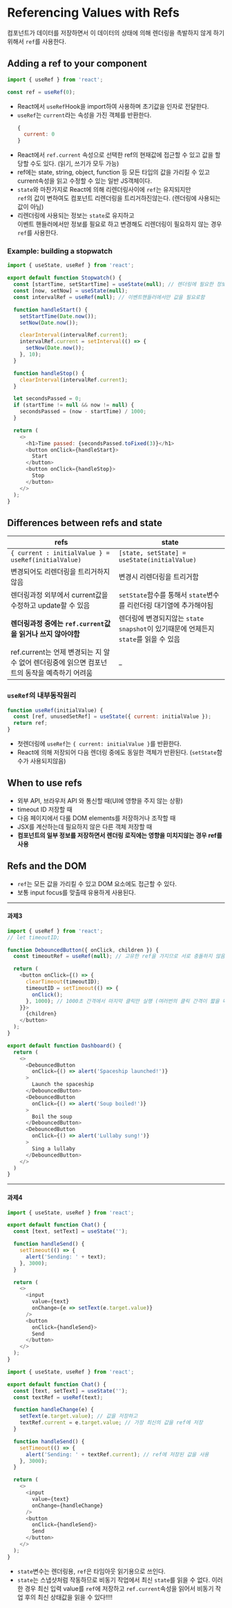 # Referencing Values with Refs

컴포넌트가 데이터를 저장하면서 이 데이터의 상태에 의해 렌더링을 촉발하지 않게 하기 위해서 `ref`를 사용한다.


## Adding a ref to your component


```js
import { useRef } from 'react';

const ref = useRef(0);
```
- React에서 `useRef`Hook을 import하여 사용하며 초기값을 인자로 전달한다.
- `useRef`는 `current`라는 속성을 가진 객체를 반환한다.
  ```js
  {
    current: 0
  }
  ```
- React에서 `ref.current` 속성으로 선택한 ref의 현재값에 접근할 수 있고 값을 할당할 수도 있다. (읽기, 쓰기가 모두 가능)
- ref에는 state, string, object, function 등 모든 타입의 값을 가리킬 수 있고 current속성을 읽고 수정할 수 있는 일반 JS객체이다.
- `state`와 마찬가지로 React에 의해 리렌더링사이에 `ref`는 유지되지만  
  `ref`의 값이 변하여도 컴포넌트 리렌더링을 트리거하진않는다. (렌더링에 사용되는 값이 아님)
- 리렌더링에 사용되는 정보는 `state`로 유지하고  
  이벤트 핸들러에서만 정보를 필요로 하고 변경해도 리렌더링이 필요하지 않는 경우 `ref`를 사용한다.


### Example: building a stopwatch


```js
import { useState, useRef } from 'react';

export default function Stopwatch() {
  const [startTime, setStartTime] = useState(null); // 렌더링에 필요한 정보
  const [now, setNow] = useState(null);
  const intervalRef = useRef(null); // 이벤트핸들러에서만 값을 필요로함

  function handleStart() {
    setStartTime(Date.now());
    setNow(Date.now());

    clearInterval(intervalRef.current);
    intervalRef.current = setInterval(() => {
      setNow(Date.now());
    }, 10);
  }

  function handleStop() {
    clearInterval(intervalRef.current);
  }

  let secondsPassed = 0;
  if (startTime != null && now != null) {
    secondsPassed = (now - startTime) / 1000;
  }

  return (
    <>
      <h1>Time passed: {secondsPassed.toFixed(3)}</h1>
      <button onClick={handleStart}>
        Start
      </button>
      <button onClick={handleStop}>
        Stop
      </button>
    </>
  );
}
```


## Differences between refs and state

refs|state
---|---
`{ current : initialValue } = useRef(initialValue)`|`[state, setState] = useState(initialValue)`
변경되어도 리렌더링을 트리거하지 않음 | 변경시 리렌더링을 트리거함
렌더링과정 외부에서 current값을 수정하고 update할 수 있음 | `setState`함수를 통해서 `state`변수를 리런더링 대기열에 추가해야됨
**렌더링과정 중에는 `ref.current`값을 읽거나 쓰지 않아야함** | 렌더링에 변경되지않는 `state snapshot`이 있기때문에 언제든지 `state`를 읽을 수 있음
ref.current는 언제 변경되는 지 알 수 없어 렌더링중에 읽으면 컴포넌트의 동작을 예측하기 어려움 | _


### `useRef`의 내부동작원리

```js
function useRef(initialValue) {
  const [ref, unusedSetRef] = useState({ current: initialValue });
  return ref;
}
```
- 첫렌더링에 `useRef`는 `{ current: initialValue }`를 반환한다.
- React에 의해 저장되어 다음 렌더링 중에도 동일한 객체가 반환된다. (`setState`함수가 사용되지않음)


## When to use refs

- 외부 API, 브라우저 API 와 통신할 때(UI에 영향을 주지 않는 상황)
- timeout ID 저장할 때
- 다음 페이지에서 다룰 DOM elements를 저장하거나 조작할 때
- JSX를 계산하는데 필요하지 않은 다른 객체 저장할 때
- **컴포넌트의 일부 정보를 저장하면서 렌더링 로직에는 영향을 미치지않는 경우 ref를 사용**


## Refs and the DOM

- `ref`는 모든 값을 가리킬 수 있고 DOM 요소에도 접근할 수 있다.
- 보통 input focus를 맞출때 유용하게 사용된다.


-----

#### 과제3

```js
import { useRef } from 'react';
// let timeoutID;

function DebouncedButton({ onClick, children }) {
  const timeoutRef = useRef(null); // 고유한 ref을 가지므로 서로 충돌하지 않음

  return (
    <button onClick={() => {
      clearTimeout(timeoutID);
      timeoutID = setTimeout(() => {
        onClick();
      }, 1000); // 1000초 간격에서 마지막 클릭만 실행 (여러번의 클릭 간격이 짧을 때 앞에 클릭은 무시됨)
    }}>
      {children}
    </button>
  );
}

export default function Dashboard() {
  return (
    <>
      <DebouncedButton
        onClick={() => alert('Spaceship launched!')}
      >
        Launch the spaceship
      </DebouncedButton>
      <DebouncedButton
        onClick={() => alert('Soup boiled!')}
      >
        Boil the soup
      </DebouncedButton>
      <DebouncedButton
        onClick={() => alert('Lullaby sung!')}
      >
        Sing a lullaby
      </DebouncedButton>
    </>
  )
}
```


----

#### 과제4


```js
import { useState, useRef } from 'react';

export default function Chat() {
  const [text, setText] = useState('');

  function handleSend() {
    setTimeout(() => {
      alert('Sending: ' + text);
    }, 3000);
  }

  return (
    <>
      <input
        value={text}
        onChange={e => setText(e.target.value)}
      />
      <button
        onClick={handleSend}>
        Send
      </button>
    </>
  );
}
```

```js
import { useState, useRef } from 'react';

export default function Chat() {
  const [text, setText] = useState('');
  const textRef = useRef(text);

  function handleChange(e) {
    setText(e.target.value); // 값을 저장하고
    textRef.current = e.target.value; // 가장 최신의 값을 ref에 저장
  }

  function handleSend() {
    setTimeout(() => {
      alert('Sending: ' + textRef.current); // ref에 저장된 값을 사용
    }, 3000);
  }

  return (
    <>
      <input
        value={text}
        onChange={handleChange}
      />
      <button
        onClick={handleSend}>
        Send
      </button>
    </>
  );
}
```
- `state`변수는 렌더링용, `ref`은 타임아웃 읽기용으로 쓰인다.
- `state`는 스냅샷처럼 작동하므로 비동기 작업에서 최신 `state`를 읽을 수 없다. 이러한 경우 최신 입력 value를 `ref`에 저장하고 `ref.current`속성을 읽어서 비동기 작업 후의 최신 상태값을 읽을 수 있다!!!!